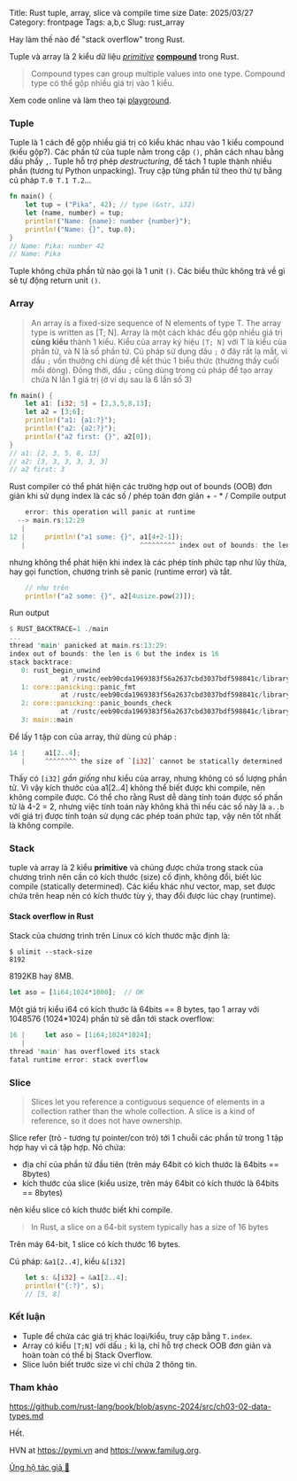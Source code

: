 Title: Rust tuple, array, slice và compile time size 
Date: 2025/03/27
Category: frontpage
Tags: a,b,c
Slug: rust_array

Hay làm thế nào để "stack overflow" trong Rust.

Tuple và array là 2 kiểu dữ liệu [*primitive*](https://doc.rust-lang.org/std/#primitives) [**compound**](https://github.com/rust-lang/book/blob/45f05367360f033f89235eacbbb54e8d73ce6b70/src/ch03-02-data-types.md?plain=1#L202) trong Rust.

> Compound types can group multiple values into one type.
Compound type có thể gộp nhiều giá trị vào 1 kiểu.

Xem code online và làm theo tại [playground](https://play.rust-lang.org/?version=stable&mode=debug&edition=2024&gist=1bcfb8548e81190f625e424dfd999e06).

### Tuple 
Tuple là 1 cách để gộp nhiều giá trị có kiểu khác nhau vào 1 kiểu compound (kiểu gộp?).
Các phần tử của tuple nằm trong cặp `()`, phân cách nhau bằng dấu phẩy `,`.
Tuple hỗ trợ phép *destructuring*, để tách 1 tuple thành nhiều phần (tương tự Python unpacking). 
Truy cập từng phần tử theo thứ tự bằng cú pháp `T.0 T.1 T.2`...

```rs
fn main() {
    let tup = ("Pika", 42); // type (&str, i32)
    let (name, number) = tup;
    println!("Name: {name}: number {number}");
    println!("Name: {}", tup.0);
}
// Name: Pika: number 42
// Name: Pika
```
Tuple không chứa phần tử nào gọi là 1 unit `()`. Các biểu thức không trả về gì sẽ tự động return unit `()`.

### Array
> An array is a fixed-size sequence of N elements of type T. The array type is written as [T; N].
Array là một cách khác đểu gộp nhiều giá trị **cùng kiểu** thành 1 kiểu. Kiểu của array ký hiệu `[T; N]` với T là kiểu của phần tử, và N là số phần tử.
Cú pháp sử dụng dấu `;` ở đây rất lạ mắt, vì dấu `;` vốn thưởng chỉ dùng để kết thúc 1 biểu thức (thường thấy cuối mỗi dòng).
Đồng thời, dấu `;` cũng dùng trong cú pháp để tạo array chứa N lần 1 giá trị (ở ví dụ sau là 6 lần số 3)
```rs
fn main() {
    let a1: [i32; 5] = [2,3,5,8,13];
    let a2 = [3;6];
    println!("a1: {a1:?}");
    println!("a2: {a2:?}");
    println!("a2 first: {}", a2[0]);      
}
// a1: [2, 3, 5, 8, 13]
// a2: [3, 3, 3, 3, 3, 3]
// a2 first: 3
```
Rust compiler có thể phát hiện các trường hợp out of bounds (OOB) đơn giản khi sử dụng index là các số / phép toán đơn giản + - * /
Compile output
```rs
    error: this operation will panic at runtime
  --> main.rs:12:29
   |
12 |     println!("a1 some: {}", a1[4+2-1]);
   |                             ^^^^^^^^^ index out of bounds: the length is 5 but the index is 5
```
nhưng không thể phát hiện khi index là các phép tính phức tạp như lũy thừa, hay gọi function, chương trình sẽ panic (runtime error) và tắt.

```rs
    // như trên 
    println!("a2 some: {}", a2[4usize.pow(2)]);                                                               
```
Run output
```rs
$ RUST_BACKTRACE=1 ./main
...
thread 'main' panicked at main.rs:13:29:
index out of bounds: the len is 6 but the index is 16
stack backtrace:
   0: rust_begin_unwind
             at /rustc/eeb90cda1969383f56a2637cbd3037bdf598841c/library/std/src/panicking.rs:665:5
   1: core::panicking::panic_fmt
             at /rustc/eeb90cda1969383f56a2637cbd3037bdf598841c/library/core/src/panicking.rs:74:14
   2: core::panicking::panic_bounds_check
             at /rustc/eeb90cda1969383f56a2637cbd3037bdf598841c/library/core/src/panicking.rs:276:5
   3: main::main
```

Để lấy 1 tập con của array, thử dùng cú pháp :

```rs
14 |     a1[2..4];
   |     ^^^^^^^^ the size of `[i32]` cannot be statically determined
```
Thấy có `[i32]` *gần giống*  như kiểu của array, nhưng không có số lượng phần tử. Vì vậy kích thước của a1[2..4] không thể biết được khi compile, nên không compile được.
Có thể cho rằng Rust dễ dàng tính toán được số phần tử là 4-2 = 2, nhưng việc tính toán này không khả thi nếu các số này là `a..b` với giá trị được tính toán sử dụng các phép toán phức tạp, vậy nên tốt nhất là không compile.

### Stack
tuple và array là 2 kiểu **primitive** và chúng được chứa trong stack của chương trình nên cần có kích thước (size) cố định, không đổi, biết lúc compile (statically determined).
Các kiểu khác như vector, map, set được chứa trên heap nên có kích thước tùy ý, thay đổi được lúc chạy (runtime).
#### Stack overflow in Rust
Stack của chương trình trên Linux có kích thước mặc định là:
```
$ ulimit --stack-size
8192
```
8192KB hay 8MB. 

```rs
let aso = [1i64;1024*1000];  // OK
```
Một giá trị kiểu i64 có kích thước là 64bits == 8 bytes, tạo 1 array với 1048576 (1024*1024) phần tử sẽ dẫn tới stack overflow:
```rs
16 |     let aso = [1i64;1024*1024];
   |
thread 'main' has overflowed its stack
fatal runtime error: stack overflow
```


### Slice
> Slices let you reference a contiguous sequence of elements in a collection rather than the whole collection. A slice is a kind of reference, so it does not have ownership.

Slice refer (trỏ - tương tự pointer/con trỏ) tới 1 chuỗi các phần tử trong 1 tập hợp hay vì cả tập hợp. Nó chứa:

- địa chỉ của phần tử đầu tiên (trên máy 64bit có kích thước là 64bits == 8bytes)
- kích thước của slice (kiểu usize, trên máy 64bit có kích thước là 64bits == 8bytes)

nên kiểu slice có kích thước biết khi compile.

> In Rust, a slice on a 64-bit system typically has a size of 16 bytes

Trên máy 64-bit, 1 slice có kích thước 16 bytes.

Cú pháp: `&a1[2..4]`, kiểu `&[i32]`

```rs
    let s: &[i32] = &a1[2..4];
    println!("{:?}", s);
    // [5, 8]
```

### Kết luận
- Tuple để chứa các giá trị khác loại/kiểu, truy cập bằng `T.index`.
- Array có kiểu `[T;N]` với dấu `;` kì lạ, chỉ hỗ trợ check OOB đơn giản và hoàn toàn có thể bị Stack Overflow.
- Slice luôn biết trước size vì chỉ chứa 2 thông tin.

### Tham khảo 
<https://github.com/rust-lang/book/blob/async-2024/src/ch03-02-data-types.md>

Hết.

HVN at <https://pymi.vn> and <https://www.familug.org>.

[Ủng hộ tác giả 🍺](https://www.familug.org/p/ung-ho.html)

